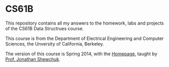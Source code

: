 # CS61B
This repository contains all my answers to the homework, labs and projects of the CS61B Data Structrues course.

This course is from the Department of Electrical Engineering and Computer Sciences, the Unversity of California, Berkeley.

The version of this course is Spring 2014, with the [Homepage](https://people.eecs.berkeley.edu/~jrs/61b/), taught by [Prof. Jonathan Shewchuk](https://people.eecs.berkeley.edu/~jrs/).
